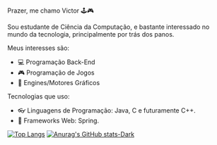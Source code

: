 Prazer, me chamo Victor 🕹🎮

Sou estudante de Ciência da Computação, e bastante interessado no mundo da tecnologia, principalmente por trás dos panos.

Meus interesses são:

- 💻 Programação Back-End
- 🎮 Programação de Jogos
- 🛴 Engines/Motores Gráficos

Tecnologias que uso:

- 👓 Linguagens de Programação: Java, C e futuramente C++.
- 🧨 Frameworks Web: Spring.


[![Top Langs](https://github-readme-stats.vercel.app/api/top-langs/?username=Pinkxz&show_icons=true&theme=dark#gh-dark-mode-only)](https://github.com/anuraghazra/github-readme-stats#gh-dark-mode-only)
[![Anurag's GitHub stats-Dark](https://github-readme-stats.vercel.app/api?username=Pinkxz&show_icons=true&theme=dark#gh-dark-mode-only)](https://github.com/anuraghazra/github-readme-stats#gh-dark-mode-only)
<!--
**Pinkxz/pinkxz** is a ✨ _special_ ✨ repository because its `README.md` (this file) appears on your GitHub profile.

